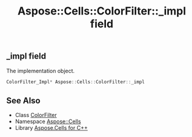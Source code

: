 ﻿---
title: Aspose::Cells::ColorFilter::_impl field
linktitle: _impl
second_title: Aspose.Cells for C++ API Reference
description: 'Aspose::Cells::ColorFilter::_impl field. The implementation object in C++.'
type: docs
weight: 1000
url: /cpp/aspose.cells/colorfilter/_impl/
---
## _impl field


The implementation object.

```cpp
ColorFilter_Impl* Aspose::Cells::ColorFilter::_impl
```

## See Also

* Class [ColorFilter](../)
* Namespace [Aspose::Cells](../../)
* Library [Aspose.Cells for C++](../../../)
